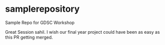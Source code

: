 # samplerepository
Sample Repo for GDSC Workshop

Great Session sahil. I wish our final year project could have been as easy as this PR getting merged.
